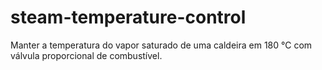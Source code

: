 # steam-temperature-control
Manter a temperatura do vapor saturado de uma caldeira em 180 °C com válvula proporcional de combustível.
